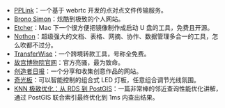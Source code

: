 ---
---

* [PPLink](https://pplink.link/)：一个基于 webrtc 开发的点对点文件传输服务。
* [Brono Simon](https://bruno-simon.com/)：炫酷到极致的个人网站。
* [Etcher](https://www.balena.io/etcher/)：Mac 下一个很方便把镜像制作成启动 U 盘的工具，免费且开源。
* [Nothon](https://www.notion.so/?r=2d53caefae684e06a58cd306eea2b6ee)：超级强大的文档、表格、网摘、协作、数据管理多合一的工具，怎么吹都不过分。
* [TransferWise](https://transferwise.com/invite/u/26ad0c)：一个跨境转款工具，号称全免费。
* [故宫博物院官网](https://www.dpm.org.cn/)：官方亮骚，最为致命。
* [创造者日报](https://creatorsdaily.com/)：一个分享和收集创意作品的网站。
* [奇光板](https://nanoleaf.cn/)：可以智能控制的组合式 LED 灯板，任意组合调节光线氛围。
* [KNN 极致优化：从 RDS 到 PostGIS](https://github.com/Vonng/pg/blob/master/dev/knn.md)：一篇非常棒的邻近查询性能优化讲解，通过 PostGIS 联合索引最终优化到 1ms 内查出结果。